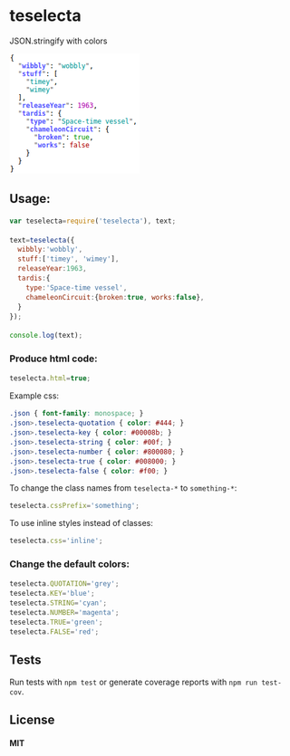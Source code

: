 # teselecta
JSON.stringify with colors

![Screenshot](https://raw.githubusercontent.com/anatolsommer/teselecta/master/screenshot.png)

## Usage:
```js
var teselecta=require('teselecta'), text;

text=teselecta({
  wibbly:'wobbly',
  stuff:['timey', 'wimey'],
  releaseYear:1963,
  tardis:{
    type:'Space-time vessel',
    chameleonCircuit:{broken:true, works:false},
  }
});

console.log(text);
```


### Produce html code:
```js
teselecta.html=true;
```

Example css:
```css
.json { font-family: monospace; }
.json>.teselecta-quotation { color: #444; }
.json>.teselecta-key { color: #00008b; }
.json>.teselecta-string { color: #00f; }
.json>.teselecta-number { color: #800080; }
.json>.teselecta-true { color: #008000; }
.json>.teselecta-false { color: #f00; }
```

To change the class names from `teselecta-*` to `something-*`:
```js
teselecta.cssPrefix='something';
```

To use inline styles instead of classes:
```js
teselecta.css='inline';
```


### Change the default colors:
```js
teselecta.QUOTATION='grey';
teselecta.KEY='blue';
teselecta.STRING='cyan';
teselecta.NUMBER='magenta';
teselecta.TRUE='green';
teselecta.FALSE='red';
```


## Tests
Run tests with `npm test` or generate coverage reports with `npm run test-cov`.


## License
#### MIT

